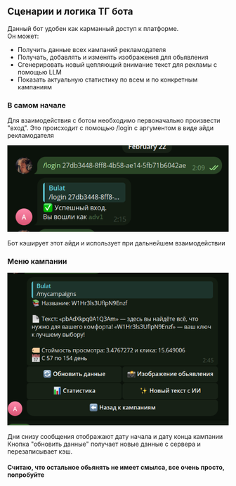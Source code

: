 ## Сценарии и логика ТГ бота
Данный бот удобен как карманный доступ к платформе. \
Он может:
- Получить данные всех кампаний рекламодателя
- Получать, добавлять и изменять изображения для обьявления
- Сгенерировать новый цепляющий внимание текст для рекламы с помощью LLM
- Показать актуальную статистику по всем и по конкретным кампаниям

### В самом начале
Для взаимодействия с ботом необходимо первоначально произвести "вход". Это происходит с помощью /login с аргументом в виде айди рекламодателя

![login](login.png)

Бот кэширует этот айди и использует при дальнейшем взаимодействии

### Меню кампании

![img.png](getcampaign.png)

Дни снизу сообщения отображают дату начала и дату конца кампании \
Кнопка "обновить данные" получает новые данные с сервера и перезаписывает кэш. 

#### Считаю, что остальное обьянять не имеет смылса, все очень просто, попробуйте
